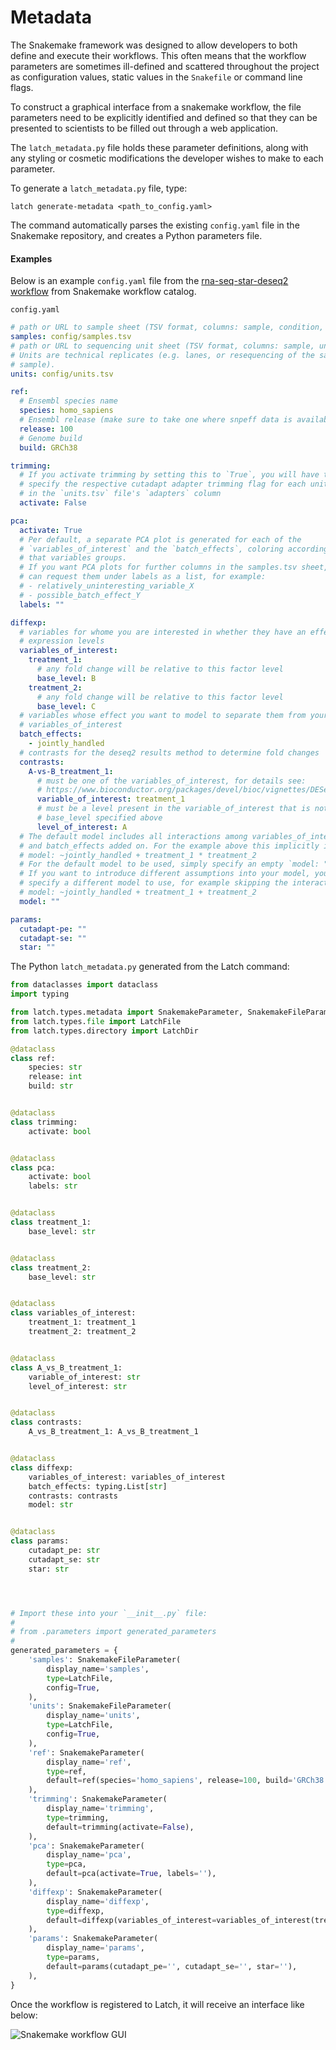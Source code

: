 # Metadata

The Snakemake framework was designed to allow developers to both define and execute their workflows. This often means that the workflow parameters are sometimes ill-defined and scattered throughout the project as configuration values, static values in the `Snakefile` or command line flags.

To construct a graphical interface from a snakemake workflow, the file parameters need to be explicitly identified and defined so that they can be presented to scientists to be filled out through a web application.

The `latch_metadata.py` file holds these parameter definitions, along with any styling or cosmetic modifications the developer wishes to make to each parameter.

To generate a `latch_metadata.py` file, type:

```console
latch generate-metadata <path_to_config.yaml>
```

The command automatically parses the existing `config.yaml` file in the Snakemake repository, and creates a Python parameters file.

#### Examples

Below is an example `config.yaml` file from the [rna-seq-star-deseq2 workflow](https://github.com/snakemake-workflows/rna-seq-star-deseq2) from Snakemake workflow catalog.

`config.yaml`

```yaml
# path or URL to sample sheet (TSV format, columns: sample, condition, ...)
samples: config/samples.tsv
# path or URL to sequencing unit sheet (TSV format, columns: sample, unit, fq1, fq2)
# Units are technical replicates (e.g. lanes, or resequencing of the same biological
# sample).
units: config/units.tsv

ref:
  # Ensembl species name
  species: homo_sapiens
  # Ensembl release (make sure to take one where snpeff data is available, check 'snpEff databases' output)
  release: 100
  # Genome build
  build: GRCh38

trimming:
  # If you activate trimming by setting this to `True`, you will have to
  # specify the respective cutadapt adapter trimming flag for each unit
  # in the `units.tsv` file's `adapters` column
  activate: False

pca:
  activate: True
  # Per default, a separate PCA plot is generated for each of the
  # `variables_of_interest` and the `batch_effects`, coloring according to
  # that variables groups.
  # If you want PCA plots for further columns in the samples.tsv sheet, you
  # can request them under labels as a list, for example:
  # - relatively_uninteresting_variable_X
  # - possible_batch_effect_Y
  labels: ""

diffexp:
  # variables for whome you are interested in whether they have an effect on
  # expression levels
  variables_of_interest:
    treatment_1:
      # any fold change will be relative to this factor level
      base_level: B
    treatment_2:
      # any fold change will be relative to this factor level
      base_level: C
  # variables whose effect you want to model to separate them from your
  # variables_of_interest
  batch_effects:
    - jointly_handled
  # contrasts for the deseq2 results method to determine fold changes
  contrasts:
    A-vs-B_treatment_1:
      # must be one of the variables_of_interest, for details see:
      # https://www.bioconductor.org/packages/devel/bioc/vignettes/DESeq2/inst/doc/DESeq2.html#contrasts
      variable_of_interest: treatment_1
      # must be a level present in the variable_of_interest that is not the
      # base_level specified above
      level_of_interest: A
  # The default model includes all interactions among variables_of_interest
  # and batch_effects added on. For the example above this implicitly is:
  # model: ~jointly_handled + treatment_1 * treatment_2
  # For the default model to be used, simply specify an empty `model: ""` below.
  # If you want to introduce different assumptions into your model, you can
  # specify a different model to use, for example skipping the interaction:
  # model: ~jointly_handled + treatment_1 + treatment_2
  model: ""

params:
  cutadapt-pe: ""
  cutadapt-se: ""
  star: ""
```

The Python `latch_metadata.py` generated from the Latch command:

```python
from dataclasses import dataclass
import typing

from latch.types.metadata import SnakemakeParameter, SnakemakeFileParameter
from latch.types.file import LatchFile
from latch.types.directory import LatchDir

@dataclass
class ref:
    species: str
    release: int
    build: str


@dataclass
class trimming:
    activate: bool


@dataclass
class pca:
    activate: bool
    labels: str


@dataclass
class treatment_1:
    base_level: str


@dataclass
class treatment_2:
    base_level: str


@dataclass
class variables_of_interest:
    treatment_1: treatment_1
    treatment_2: treatment_2


@dataclass
class A_vs_B_treatment_1:
    variable_of_interest: str
    level_of_interest: str


@dataclass
class contrasts:
    A_vs_B_treatment_1: A_vs_B_treatment_1


@dataclass
class diffexp:
    variables_of_interest: variables_of_interest
    batch_effects: typing.List[str]
    contrasts: contrasts
    model: str


@dataclass
class params:
    cutadapt_pe: str
    cutadapt_se: str
    star: str




# Import these into your `__init__.py` file:
#
# from .parameters import generated_parameters
#
generated_parameters = {
    'samples': SnakemakeFileParameter(
        display_name='samples',
        type=LatchFile,
        config=True,
    ),
    'units': SnakemakeFileParameter(
        display_name='units',
        type=LatchFile,
        config=True,
    ),
    'ref': SnakemakeParameter(
        display_name='ref',
        type=ref,
        default=ref(species='homo_sapiens', release=100, build='GRCh38'),
    ),
    'trimming': SnakemakeParameter(
        display_name='trimming',
        type=trimming,
        default=trimming(activate=False),
    ),
    'pca': SnakemakeParameter(
        display_name='pca',
        type=pca,
        default=pca(activate=True, labels=''),
    ),
    'diffexp': SnakemakeParameter(
        display_name='diffexp',
        type=diffexp,
        default=diffexp(variables_of_interest=variables_of_interest(treatment_1=treatment_1(base_level='B'), treatment_2=treatment_2(base_level='C')), batch_effects=['jointly_handled'], contrasts=contrasts(A_vs_B_treatment_1=A_vs_B_treatment_1(variable_of_interest='treatment_1', level_of_interest='A')), model=''),
    ),
    'params': SnakemakeParameter(
        display_name='params',
        type=params,
        default=params(cutadapt_pe='', cutadapt_se='', star=''),
    ),
}
```

Once the workflow is registered to Latch, it will receive an interface like below:

![Snakemake workflow GUI](../assets/snakemake/metadata.png)
